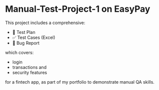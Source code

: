 # Manual-Test-Project-1 on EasyPay

This project includes a comprehensive:
- 📄 Test Plan
- ✅ Test Cases (Excel)
- 🐞 Bug Report

which covers:
- login
- transactions and
- security features

for a fintech app, as part of my portfolio to demonstrate manual QA skills.
